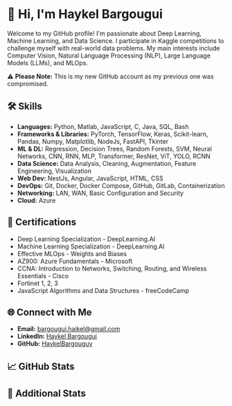 # 👋 Hi, I'm Haykel Bargougui

Welcome to my GitHub profile! I'm passionate about Deep Learning, Machine Learning, and Data Science. I participate in Kaggle competitions to challenge myself with real-world data problems. My main interests include Computer Vision, Natural Language Processing (NLP), Large Language Models (LLMs), and MLOps.

⚠️ **Please Note:** This is my new GitHub account as my previous one was compromised.

## 🛠️ Skills
- **Languages:** Python, Matlab, JavaScript, C, Java, SQL, Bash
- **Frameworks & Libraries:** PyTorch, TensorFlow, Keras, Scikit-learn, Pandas, Numpy, Matplotlib, NodeJs, FastAPI, Tkinter
- **ML & DL:** Regression, Decision Trees, Random Forests, SVM, Neural Networks, CNN, RNN, MLP, Transformer, ResNet, ViT, YOLO, RCNN
- **Data Science:** Data Analysis, Cleaning, Augmentation, Feature Engineering, Visualization
- **Web Dev:** NestJs, Angular, JavaScript, HTML, CSS
- **DevOps:** Git, Docker, Docker Compose, GitHub, GitLab, Containerization
- **Networking:** LAN, WAN, Basic Configuration and Security
- **Cloud:** Azure

## 📜 Certifications
- Deep Learning Specialization - DeepLearning.AI
- Machine Learning Specialization - DeepLearning.AI
- Effective MLOps - Weights and Biases
- AZ900: Azure Fundamentals - Microsoft
- CCNA: Introduction to Networks, Switching, Routing, and Wireless Essentials - Cisco
- Fortinet 1, 2, 3
- JavaScript Algorithms and Data Structures - freeCodeCamp

## 🌐 Connect with Me
- **Email:** [bargougui.haikel@gmail.com](mailto:bargougui.haikel@gmail.com)
- **LinkedIn:** [Haykel Bargougui](https://www.linkedin.com/in/haykel-bargougui-63bbb1245/)
- **GitHub:** [HaykelBargouguy](https://github.com/HaykelBargouguy)

## 📈 GitHub Stats


## 🔢 Additional Stats
